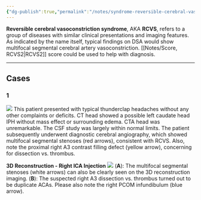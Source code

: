 ```yaml
---
{"dg-publish":true,"permalink":"/notes/syndrome-reversible-cerebral-vasoconstriction/","created":"2023-09-26T17:32:08.964-07:00","updated":"2023-10-21T11:42:38.703-07:00"}
---
```


**Reversible cerebral vasoconstriction syndrome**, AKA **RCVS**, refers to a group of diseases with similar clinical presentations and imaging features. As indicated by the name itself, typical findings on DSA would show multifocal segmental cerebral artery vasoconstriction. [[Notes/Score, RCVS2\|RCVS2]] score could be used to help with diagnosis.

---

## Cases

### 1

![](https://i.imgur.com/1wuWbtX.jpg)
This patient presented with typical thunderclap headaches without any other complaints or deficits. CT head showed a possible left caudate head IPH without mass effect or surrounding edema. CTA head was unremarkable. The CSF study was largely within normal limits. The patient subsequently underwent diagnostic cerebral angiography, which showed multifocal segmental stenoses (red arrows), consistent with RCVS. Also, note the proximal right A3 contrast filling defect (yellow arrow), concerning for dissection vs. thrombus.

**3D Reconstruction - Right ICA Injection**
![](https://i.imgur.com/idWIC1Q.png)
(**A**): The multifocal segmental stenoses (white arrows) can also be clearly seen on the 3D reconstruction imaging. (**B**): The suspected right A3 dissection vs. thrombus turned out to be duplicate ACAs. Please also note the right PCOM infundibulum (blue arrow).